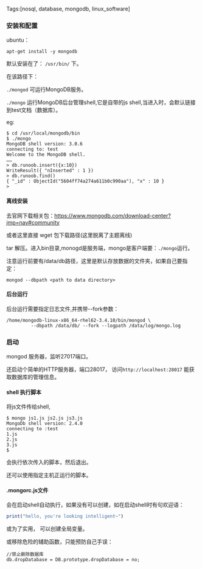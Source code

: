 Tags:[nosql, database, mongodb, linux_software]

### 安装和配置

ubuntu：

`apt-get install -y mongodb`

默认安装在了： `/usr/bin/` 下。

在该路径下：

`./mongod` 可运行MongoDB服务。

`./mongo`   运行MongoDB后台管理shell,它是自带的js shell,当进入时，会默认链接到test文档（数据库）。

eg:

```
$ cd /usr/local/mongodb/bin
$ ./mongo
MongoDB shell version: 3.0.6
connecting to: test
Welcome to the MongoDB shell.
……
> db.runoob.insert({x:10})
WriteResult({ "nInserted" : 1 })
> db.runoob.find()
{ "_id" : ObjectId("5604ff74a274a611b0c990aa"), "x" : 10 }
>
```



#### 离线安装

去官网下载相关包：https://www.mongodb.com/download-center?jmp=nav#community

或者这里直接 wget 包下载路径(这里脱离了主题离线)

tar 解压。进入bin目录,monogd是服务端，mongo是客户端要：`./mongo`运行。

注意运行前要有/data/db路径，这里是默认存放数据的文件夹，如果自己要指定：

```
mongod --dbpath <path to data directory>
```



#### 后台运行

后台运行需要指定日志文件,并携带--fork参数：

```
/home/mongodb-linux-x86_64-rhel62-3.4.10/bin/mongod \
         --dbpath /data/db/ --fork --logpath /data/log/mongo.log
```





### 启动

mongod 服务器，监听27017端口。

还启动个简单的HTTP服务器，端口28017， 访问`http://localhost:28017` 能获取数据库的管理信息。



#### shell 执行脚本

将js文件传给shell, 

```
$ mongo js1.js js2.js js3.js
MongoDb shell version: 2.4.0
connecting to :test
1.js
2.js
3.js
$
```

会执行依次传入的脚本，然后退出。

还可以使用指定主机正运行的脚本。



#### .mongorc.js文件

会在启动shell自动执行，如果没有可以创建，如在启动shell时有句欢迎语：

```js
print("hello, you're looking intelligent~")
```

或为了实用， 可以创建全局变量。 

或移除危险的辅助函数，只能预防自己手误：

```
//禁止删除数据库
db.dropDatabase = DB.prototype.dropDatabase = no;
```



